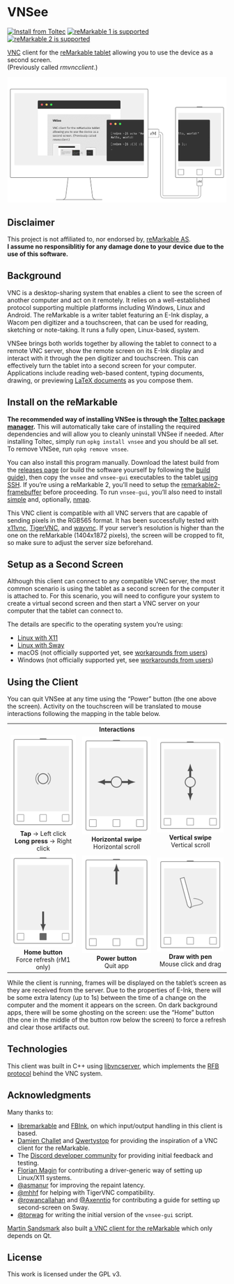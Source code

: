 # VNSee

[![Install from Toltec](https://img.shields.io/badge/Toltec-vnsee-blue)](https://toltec-dev.org)
[![reMarkable 1 is supported](https://img.shields.io/badge/rM1-supported-green)](https://remarkable.com/store/remarkable)
[![reMarkable 2 is supported](https://img.shields.io/badge/rM2-supported-green)](https://remarkable.com/store/remarkable-2)

[VNC](https://en.wikipedia.org/wiki/Virtual_Network_Computing) client for the [reMarkable tablet](https://remarkable.com) allowing you to use the device as a second screen.\
(Previously called _rmvncclient_.)

<img alt="Illustration of a reMarkable table connected to a computer, showing half of a terminal window through its E-Ink screen" src="media/setup.gif" width="700">

## Disclaimer

This project is not affiliated to, nor endorsed by, [reMarkable AS](https://remarkable.com/).\
**I assume no responsiblitiy for any damage done to your device due to the use of this software.**

## Background

VNC is a desktop-sharing system that enables a client to see the screen of another computer and act on it remotely.
It relies on a well-established protocol supporting multiple platforms including Windows, Linux and Android.
The reMarkable is a writer tablet featuring an E-Ink display, a Wacom pen digitizer and a touchscreen, that can be used for reading, sketching or note-taking.
It runs a fully open, Linux-based, system.

VNSee brings both worlds together by allowing the tablet to connect to a remote VNC server, show the remote screen on its E-Ink display and interact with it through the pen digitizer and touchscreen.
This can effectively turn the tablet into a second screen for your computer.
Applications include reading web-based content, typing documents, drawing, or previewing [LaTeX documents](https://www.latex-project.org/) as you compose them.

## Install on the reMarkable

**The recommended way of installing VNSee is through the [Toltec package manager](https://toltec-dev.org).**
This will automatically take care of installing the required dependencies and will allow you to cleanly uninstall VNSee if needed.
After installing Toltec, simply run `opkg install vnsee` and you should be all set.
To remove VNSee, run `opkg remove vnsee`.

You can also install this program manually.
Download the latest build from the [releases page](https://github.com/matteodelabre/vnsee/releases) (or build the software yourself by following the [build guide](docs/build.md)), then copy the `vnsee` and `vnsee-gui` executables to the tablet [using SSH](https://remarkablewiki.com/tech/ssh).
If you’re using a reMarkable 2, you’ll need to setup the [remarkable2-framebuffer](https://github.com/ddvk/remarkable2-framebuffer) before proceeding.
To run `vnsee-gui`, you’ll also need to install [simple](https://rmkit.dev/apps/sas) and, optionally, [nmap](https://nmap.org/book/install.html).

This VNC client is compatible with all VNC servers that are capable of sending pixels in the RGB565 format.
It has been successfully tested with [x11vnc](https://github.com/LibVNC/x11vnc), [TigerVNC](https://github.com/TigerVNC/tigervnc), and [wayvnc](https://github.com/any1/wayvnc).
If your server’s resolution is higher than the one on the reMarkable (1404x1872 pixels), the screen will be cropped to fit, so make sure to adjust the server size beforehand.

## Setup as a Second Screen

Although this client can connect to any compatible VNC server, the most common scenario is using the tablet as a second screen for the computer it is attached to.
For this scenario, you will need to configure your system to create a virtual second screen and then start a VNC server on your computer that the tablet can connect to.

The details are specific to the operating system you’re using:

* [Linux with X11](docs/second-screen/linux-x11.md)
* [Linux with Sway](docs/second-screen/linux-sway.md)
* macOS (not officially supported yet, see [workarounds from users](https://github.com/matteodelabre/vnsee/issues/21))
* Windows (not officially supported yet, see [workarounds from users](https://github.com/matteodelabre/vnsee/issues/13))

## Using the Client

You can quit VNSee at any time using the “Power” button (the one above the screen).
Activity on the touchscreen will be translated to mouse interactions following the mapping in the table below.

<table>
<tr>
<th colspan="3">
    Interactions
</th>
</tr>
<tr>
    <td align="center">
        <img src="media/tap.svg" width="200" alt=""><br>
        <strong>Tap</strong> → Left click<br>
        <strong>Long press</strong> → Right click
    </td>
    <td align="center">
        <img src="media/scroll-x.svg" width="200" alt=""><br>
        <strong>Horizontal swipe</strong><br>
        Horizontal scroll
    </td>
    <td align="center">
        <img src="media/scroll-y.svg" width="200" alt=""><br>
        <strong>Vertical swipe</strong><br>
        Vertical scroll
    </td>
</tr>
<tr>
    <td align="center">
        <img src="media/button-home.svg" width="200" alt=""><br>
        <strong>Home button</strong><br>
        Force refresh (rM1 only)
    </td>
    <td align="center">
        <img src="media/button-power.svg" width="200" alt=""><br>
        <strong>Power button</strong><br>
        Quit app
    </td>
    <td align="center" colspan="3">
        <img src="media/pen.svg" width="200" alt=""><br>
        <strong>Draw with pen</strong><br>
        Mouse click and drag
    </td>
</tr>
</table>

While the client is running, frames will be displayed on the tablet’s screen as they are received from the server.
Due to the properties of E-Ink, there will be some extra latency (up to 1s) between the time of a change on the computer and the moment it appears on the screen.
On dark background apps, there will be some ghosting on the screen: use the “Home” button (the one in the middle of the button row below the screen) to force a refresh and clear those artifacts out.

## Technologies

This client was built in C++ using [libvncserver](https://github.com/LibVNC/libvncserver), which implements the [RFB protocol](https://tools.ietf.org/html/rfc6143) behind the VNC system.

## Acknowledgments

Many thanks to:

- [libremarkable](https://github.com/canselcik/libremarkable) and [FBInk](https://github.com/NiLuJe/FBInk), on which input/output handling in this client is based.
- [Damien Challet](https://github.com/damienchallet) and [Qwertystop](https://news.ycombinator.com/item?id=13115739) for providing the inspiration of a VNC client for the reMarkable.
- The [Discord developer community](https://discord.gg/JSSGnFY) for providing initial feedback and testing.
- [Florian Magin](https://github.com/fmagin) for contributing a driver-generic way of setting up Linux/X11 systems.
- [@asmanur](https://github.com/asmanur) for improving the repaint latency.
- [@mhhf](https://github.com/mhhf) for helping with TigerVNC compatibility.
- [@rowancallahan](https://github.com/rowancallahan) and [@Axenntio](https://github.com/Axenntio) for contributing a guide for setting up second-screen on Sway.
- [@torwag](https://github.com/torwag) for writing the initial version of the `vnsee-gui` script.

[Martin Sandsmark](https://github.com/sandsmark) also built [a VNC client for the reMarkable](https://github.com/sandsmark/revncable) which only depends on Qt.

## License

This work is licensed under the GPL v3.
